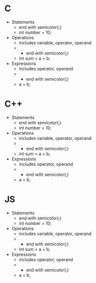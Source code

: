 # C
- Statements
	- end with semicolor(;)
	- int number = 10;
- Operations
	 - includes variable, operator, operand
	 - - end with semicolor(;)
	 - int sum = a + b;
- Expressions
	- includes operator, operand
	- - end with semicolor(;)
	- a + b;
# C++
 - Statements
	- end with semicolor(;)
	- int number = 10;
- Operations
	 - includes variable, operator, operand
	 - - end with semicolor(;)
	 - int sum = a + b;
- Expressions
	- includes operator, operand
	- - end with semicolor(;)
	- a + b;
	
# JS
- Statements
	- end with semicolor(;)
	- int number = 10;
- Operations
	 - includes variable, operator, operand
	 - - end with semicolor(;)
	 - int sum = a + b;
- Expressions
	- includes operator, operand
	- - end with semicolor(;)
	- a + b;


